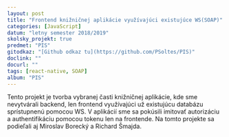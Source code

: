 ```yaml
---
layout: post
title: "Frontend knižničnej aplikácie využívajúci existujúce WS(SOAP)"
categories: [JavaScript]
datum: "letny semester 2018/2019"
skolsky_projekt: true
predmet: "PIS"
gitodkaz: "[Github odkaz tu](https://github.com/PSoltes/PIS)"
doclink: ""
docurl: ""
tags: [react-native, SOAP]
album: "PIS"
---
```

Tento projekt je tvorba vybranej časti knižničnej aplikácie, kde sme nevytvárali backend, len frontend využívajúci už existujúcu databázu sprístupnenú pomocou WS. V aplikácií sme sa pokúsili imitovať autorizáciu a authentifikáciu pomocou tokenu len na frontende. Na tomto projekte sa podieľali aj Miroslav Borecký a Richard Šmajda.

